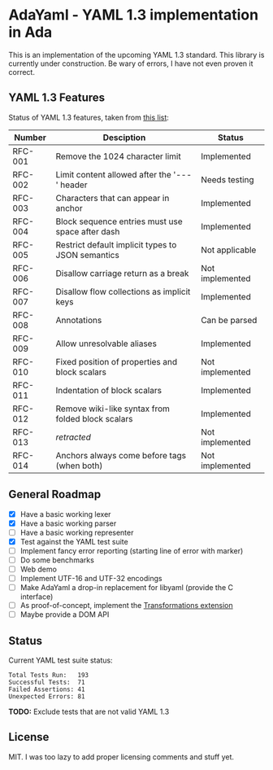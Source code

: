 # AdaYaml - YAML 1.3 implementation in Ada

This is an implementation of the upcoming YAML 1.3 standard. This library is
currently under construction. Be wary of errors, I have not even proven it
correct.

## YAML 1.3 Features

Status of YAML 1.3 features, taken from [this list][1]:

| Number  | Desciption                                       | Status
|---------|--------------------------------------------------|----------
| RFC-001 | Remove the 1024 character limit                  | Implemented
| RFC-002 | Limit content allowed after the '---' header     | Needs testing
| RFC-003 | Characters that can appear in anchor             | Implemented
| RFC-004 | Block sequence entries must use space after dash | Implemented
| RFC-005 | Restrict default implicit types to JSON semantics| Not applicable
| RFC-006 | Disallow carriage return as a break              | Not implemented
| RFC-007 | Disallow flow collections as implicit keys       | Implemented
| RFC-008 | Annotations                                      | Can be parsed
| RFC-009 | Allow unresolvable aliases                       | Implemented
| RFC-010 | Fixed position of properties and block scalars   | Not implemented
| RFC-011 | Indentation of block scalars                     | Implemented
| RFC-012 | Remove wiki-like syntax from folded block scalars| Implemented
| RFC-013 | *retracted*                                      | Not implemented
| RFC-014 | Anchors always come before tags (when both)      | Not implemented

## General Roadmap

 - [x] Have a basic working lexer
 - [x] Have a basic working parser
 - [ ] Have a basic working representer
 - [x] Test against the YAML test suite
 - [ ] Implement fancy error reporting (starting line of error with marker)
 - [ ] Do some benchmarks
 - [ ] Web demo
 - [ ] Implement UTF-16 and UTF-32 encodings 
 - [ ] Make AdaYaml a drop-in replacement for libyaml (provide the C interface)
 - [ ] As proof-of-concept, implement the [Transformations extension][2]
 - [ ] Maybe provide a DOM API

## Status

Current YAML test suite status:

```
Total Tests Run:   193
Successful Tests:  71
Failed Assertions: 41
Unexpected Errors: 81
```

**TODO:** Exclude tests that are not valid YAML 1.3

## License

MIT. I was too lazy to add proper licensing comments and stuff yet.

 [1]: https://github.com/yaml/summit.yaml.io/wiki/YAML-RFC-Index
 [2]: https://github.com/yaml/summit.yaml.io/wiki/The-Transformations-Extension
